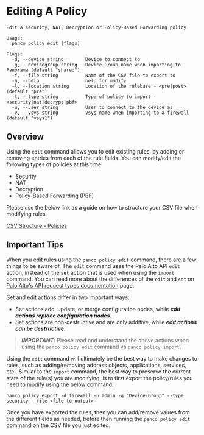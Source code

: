 # Editing A Policy

```
Edit a security, NAT, Decryption or Policy-Based Forwarding policy

Usage:
  panco policy edit [flags]

Flags:
  -d, --device string        Device to connect to
  -g, --devicegroup string   Device Group name when importing to Panorama (default "shared")
  -f, --file string          Name of the CSV file to export to
  -h, --help                 help for modify
  -l, --location string      Location of the rulebase - <pre|post> (default "pre")
  -t, --type string          Type of policy to import - <security|nat|decrypt|pbf>
  -u, --user string          User to connect to the device as
  -v, --vsys string          Vsys name when importing to a firewall (default "vsys1")
```

## Overview

Using the `edit` command allows you to edit existing rules, by adding or removing entries from
each of the rule fields. You can modify/edit the following types of policies at this time:

* Security
* NAT
* Decryption
* Policy-Based Forwarding (PBF)

Please use the below link as a guide on how to structure your CSV file when modifying rules:

[CSV Structure - Policies](https://panco.dev/csv_policy.html)

## Important Tips

When you edit rules using the `panco policy edit` command, there are a few things to be aware of.  The `edit` command uses the Palo Alto API `edit` action, instead of the `set` action that is used when using the `import` command. You can read more about the differences of the `edit` and `set` on [Palo Alto's API request types documentation](https://docs.paloaltonetworks.com/pan-os/10-2/pan-os-panorama-api/pan-os-xml-api-request-types/pan-os-xml-api-request-types-and-actions/configuration-actions/actions-for-modifying-a-configuration#id44705ad2-4f22-4b6c-bb94-caea78a6d510) page.

Set and edit actions differ in two important ways:
* Set actions add, update, or merge configuration nodes, while **_edit actions replace configuration nodes_**.
* Set actions are non-destructive and are only additive, while **_edit actions can be destructive_**.

> **_IMPORTANT_**: Please read and understand the above actions when using the `panco policy edit` command vs `panco policy import`.

Using the `edit` command will ultimately be the best way to make changes to rules, such as adding/removing address objects, applications, services, etc.. Similar to the `import` command, the best way to preserve the current state of the rule(s) you are modifying, is to first export the policy/rules you need to modify using the below command:

```
panco policy export -d firewall -u admin -g "Device-Group" --type security --file <file-to-output>
```

Once you have exported the rules, then you can add/remove values from the different fields as needed, before then running the `panco policy edit` command on the CSV file you just edited.

